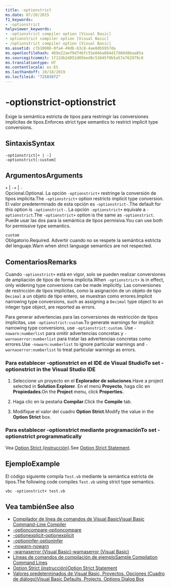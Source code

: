```yaml
---
title: -optionstrict
ms.date: 07/20/2015
f1_keywords:
- -optionstrict
helpviewer_keywords:
- -optionstrict compiler option [Visual Basic]
- optionstrict compiler option [Visual Basic]
- /optionstrict compiler option [Visual Basic]
ms.assetid: c7b10086-0fa4-49db-b3c8-4ae0db5957da
ms.openlocfilehash: 469e22aef9d746fc55e04ba884d17d60d8baa85a
ms.sourcegitcommit: 1f12db2d852d05bed8c53845f0b5a57a762979c8
ms.translationtype: HT
ms.contentlocale: es-ES
ms.lasthandoff: 10/18/2019
ms.locfileid: "72583072"
---
```

# <a name="-optionstrict"></a><span data-ttu-id="16298-102">-optionstrict</span><span class="sxs-lookup"><span data-stu-id="16298-102">-optionstrict</span></span>

<span data-ttu-id="16298-103">Exige la semántica estricta de tipos para restringir las conversiones implícitas de tipos.</span><span class="sxs-lookup"><span data-stu-id="16298-103">Enforces strict type semantics to restrict implicit type conversions.</span></span>

## <a name="syntax"></a><span data-ttu-id="16298-104">Sintaxis</span><span class="sxs-lookup"><span data-stu-id="16298-104">Syntax</span></span>

```console
-optionstrict[+ | -]
-optionstrict[:custom]
```

## <a name="arguments"></a><span data-ttu-id="16298-105">Argumentos</span><span class="sxs-lookup"><span data-stu-id="16298-105">Arguments</span></span>

<span data-ttu-id="16298-106">`+` &#124; `-`</span><span class="sxs-lookup"><span data-stu-id="16298-106">`+` &#124; `-`</span></span>  
<span data-ttu-id="16298-107">Opcional.</span><span class="sxs-lookup"><span data-stu-id="16298-107">Optional.</span></span> <span data-ttu-id="16298-108">La opción `-optionstrict+` restringe la conversión de tipos implícita.</span><span class="sxs-lookup"><span data-stu-id="16298-108">The `-optionstrict+` option restricts implicit type conversion.</span></span> <span data-ttu-id="16298-109">El valor predeterminado de esta opción es `-optionstrict-`.</span><span class="sxs-lookup"><span data-stu-id="16298-109">The default for this option is `-optionstrict-`.</span></span> <span data-ttu-id="16298-110">La opción `-optionstrict+` equivale a `-optionstrict`.</span><span class="sxs-lookup"><span data-stu-id="16298-110">The `-optionstrict+` option is the same as `-optionstrict`.</span></span> <span data-ttu-id="16298-111">Puede usar las dos para la semántica de tipos permisiva.</span><span class="sxs-lookup"><span data-stu-id="16298-111">You can use both for permissive type semantics.</span></span>

`custom`  
<span data-ttu-id="16298-112">Obligatorio.</span><span class="sxs-lookup"><span data-stu-id="16298-112">Required.</span></span> <span data-ttu-id="16298-113">Advertir cuando no se respete la semántica estricta del lenguaje.</span><span class="sxs-lookup"><span data-stu-id="16298-113">Warn when strict language semantics are not respected.</span></span>

## <a name="remarks"></a><span data-ttu-id="16298-114">Comentarios</span><span class="sxs-lookup"><span data-stu-id="16298-114">Remarks</span></span>

<span data-ttu-id="16298-115">Cuando `-optionstrict+` está en vigor, solo se pueden realizar conversiones de ampliación de tipos de forma implícita.</span><span class="sxs-lookup"><span data-stu-id="16298-115">When `-optionstrict+` is in effect, only widening type conversions can be made implicitly.</span></span> <span data-ttu-id="16298-116">Las conversiones de restricción de tipos implícitas, como la asignación de un objeto de tipo `Decimal` a un objeto de tipo entero, se muestran como errores.</span><span class="sxs-lookup"><span data-stu-id="16298-116">Implicit narrowing type conversions, such as assigning a `Decimal` type object to an integer type object, are reported as errors.</span></span>

<span data-ttu-id="16298-117">Para generar advertencias para las conversiones de restricción de tipos implícitas, use `-optionstrict:custom`.</span><span class="sxs-lookup"><span data-stu-id="16298-117">To generate warnings for implicit narrowing type conversions, use `-optionstrict:custom`.</span></span> <span data-ttu-id="16298-118">Use `-nowarn:numberlist` para omitir advertencias concretas y `-warnaserror:numberlist` para tratar las advertencias concretas como errores.</span><span class="sxs-lookup"><span data-stu-id="16298-118">Use `-nowarn:numberlist` to ignore particular warnings and `-warnaserror:numberlist` to treat particular warnings as errors.</span></span>

### <a name="to-set--optionstrict-in-the-visual-studio-ide"></a><span data-ttu-id="16298-119">Para establecer -optionstrict en el IDE de Visual Studio</span><span class="sxs-lookup"><span data-stu-id="16298-119">To set -optionstrict in the Visual Studio IDE</span></span>

1. <span data-ttu-id="16298-120">Seleccione un proyecto en el **Explorador de soluciones**.</span><span class="sxs-lookup"><span data-stu-id="16298-120">Have a project selected in **Solution Explorer**.</span></span> <span data-ttu-id="16298-121">En el menú **Proyecto**, haga clic en **Propiedades**.</span><span class="sxs-lookup"><span data-stu-id="16298-121">On the **Project** menu, click **Properties.**</span></span>

2. <span data-ttu-id="16298-122">Haga clic en la pestaña **Compilar**.</span><span class="sxs-lookup"><span data-stu-id="16298-122">Click the **Compile** tab.</span></span>

3. <span data-ttu-id="16298-123">Modifique el valor del cuadro **Option Strict**.</span><span class="sxs-lookup"><span data-stu-id="16298-123">Modify the value in the **Option Strict** box.</span></span>

### <a name="to-set--optionstrict-programmatically"></a><span data-ttu-id="16298-124">Para establecer -optionstrict mediante programación</span><span class="sxs-lookup"><span data-stu-id="16298-124">To set -optionstrict programmatically</span></span>

<span data-ttu-id="16298-125">Vea [Option Strict (instrucción)](../../../visual-basic/language-reference/statements/option-strict-statement.md).</span><span class="sxs-lookup"><span data-stu-id="16298-125">See [Option Strict Statement](../../../visual-basic/language-reference/statements/option-strict-statement.md).</span></span>

## <a name="example"></a><span data-ttu-id="16298-126">Ejemplo</span><span class="sxs-lookup"><span data-stu-id="16298-126">Example</span></span>

<span data-ttu-id="16298-127">El código siguiente compila `Test.vb` mediante la semántica estricta de tipos.</span><span class="sxs-lookup"><span data-stu-id="16298-127">The following code compiles `Test.vb` using strict type semantics.</span></span>

```console
vbc -optionstrict+ test.vb
```

## <a name="see-also"></a><span data-ttu-id="16298-128">Vea también</span><span class="sxs-lookup"><span data-stu-id="16298-128">See also</span></span>

- [<span data-ttu-id="16298-129">Compilador de línea de comandos de Visual Basic</span><span class="sxs-lookup"><span data-stu-id="16298-129">Visual Basic Command-Line Compiler</span></span>](../../../visual-basic/reference/command-line-compiler/index.md)
- [<span data-ttu-id="16298-130">-optioncompare</span><span class="sxs-lookup"><span data-stu-id="16298-130">-optioncompare</span></span>](../../../visual-basic/reference/command-line-compiler/optioncompare.md)
- [<span data-ttu-id="16298-131">-optionexplicit</span><span class="sxs-lookup"><span data-stu-id="16298-131">-optionexplicit</span></span>](../../../visual-basic/reference/command-line-compiler/optionexplicit.md)
- [<span data-ttu-id="16298-132">-optioninfer</span><span class="sxs-lookup"><span data-stu-id="16298-132">-optioninfer</span></span>](../../../visual-basic/reference/command-line-compiler/optioninfer.md)
- [<span data-ttu-id="16298-133">-nowarn</span><span class="sxs-lookup"><span data-stu-id="16298-133">-nowarn</span></span>](../../../visual-basic/reference/command-line-compiler/nowarn.md)
- [<span data-ttu-id="16298-134">-warnaserror (Visual Basic)</span><span class="sxs-lookup"><span data-stu-id="16298-134">-warnaserror (Visual Basic)</span></span>](../../../visual-basic/reference/command-line-compiler/warnaserror.md)
- [<span data-ttu-id="16298-135">Líneas de comandos de compilación de ejemplo</span><span class="sxs-lookup"><span data-stu-id="16298-135">Sample Compilation Command Lines</span></span>](../../../visual-basic/reference/command-line-compiler/sample-compilation-command-lines.md)
- [<span data-ttu-id="16298-136">Option Strict (instrucción)</span><span class="sxs-lookup"><span data-stu-id="16298-136">Option Strict Statement</span></span>](../../../visual-basic/language-reference/statements/option-strict-statement.md)
- [<span data-ttu-id="16298-137">Valores predeterminados de Visual Basic, Proyectos, Opciones (Cuadro de diálogo)</span><span class="sxs-lookup"><span data-stu-id="16298-137">Visual Basic Defaults, Projects, Options Dialog Box</span></span>](/visualstudio/ide/reference/visual-basic-defaults-projects-options-dialog-box)
